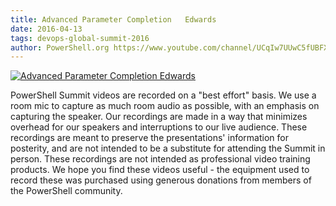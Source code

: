 ```yaml
---
title: Advanced Parameter Completion   Edwards
date: 2016-04-13
tags: devops-global-summit-2016
author: PowerShell.org https://www.youtube.com/channel/UCqIw7UUwC5fUBFXYX68aMrQ
---
```


[![Advanced Parameter Completion   Edwards](https://i4.ytimg.com/vi/_GgpwjsFQXc/hqdefault.jpg "Advanced Parameter Completion   Edwards")](https://www.youtube.com/watch?v=_GgpwjsFQXc)

PowerShell Summit videos are recorded on a "best effort" basis. We use a room mic to capture as much room audio as possible, with an emphasis on capturing the speaker. Our recordings are made in a way that minimizes overhead for our speakers and interruptions to our live audience. These recordings are meant to preserve the presentations' information for posterity, and are not intended to be a substitute for attending the Summit in person. These recordings are not intended as professional video training products. We hope you find these videos useful - the equipment used to record these was purchased using generous donations from members of the PowerShell community.
